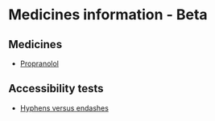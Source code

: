 # Medicines information - Beta

## Medicines
- [Propranolol](https://github.com/nhsuk/medicines/tree/gh-pages/testing/propranolol)

## Accessibility tests
- [Hyphens versus endashes](https://github.com/nhsuk/medicines/blob/gh-pages/accessibility/tests/hyphens-endashes.html)
